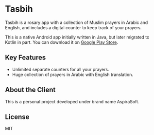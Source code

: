 # Tasbih

Tasbih is a rosary app with a collection of Muslim prayers in Arabic and English, and includes a digital counter to keep track of your prayers.

This is a native Android app initially written in Java, but later migrated to Kotlin in part. You can download it on [Google Play Store](https://play.google.com/store/apps/details?id=pk.aspirasoft.tasbih).

## Key Features

- Unlimited separate counters for all your prayers.
- Huge collection of prayers in Arabic with English translation.

## About the Client 

This is a personal project developed under brand name AspiraSoft.

## License

MIT
